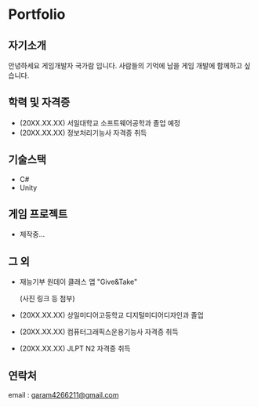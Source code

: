# Portfolio

## 자기소개
안녕하세요 게임개발자 국가람 입니다. 사람들의 기억에 남을 게임 개발에 함께하고 싶습니다.

## 학력 및 자격증
* (20XX.XX.XX) 서일대학교 소프트웨어공학과 졸업 예정
* (20XX.XX.XX) 정보처리기능사 자격증 취득   

## 기술스택
* C#
* Unity   

## 게임 프로젝트
* 제작중...

## 그 외
* 재능기부 원데이 클래스 앱 "Give&Take"

    (사진 링크 등 첨부)

* (20XX.XX.XX) 상일미디어고등학교 디지털미디어디자인과 졸업
* (20XX.XX.XX) 컴퓨터그래픽스운용기능사 자격증 취득
* (20XX.XX.XX) JLPT N2 자격증 취득

## 연락처
email : garam4266211@gmail.com
